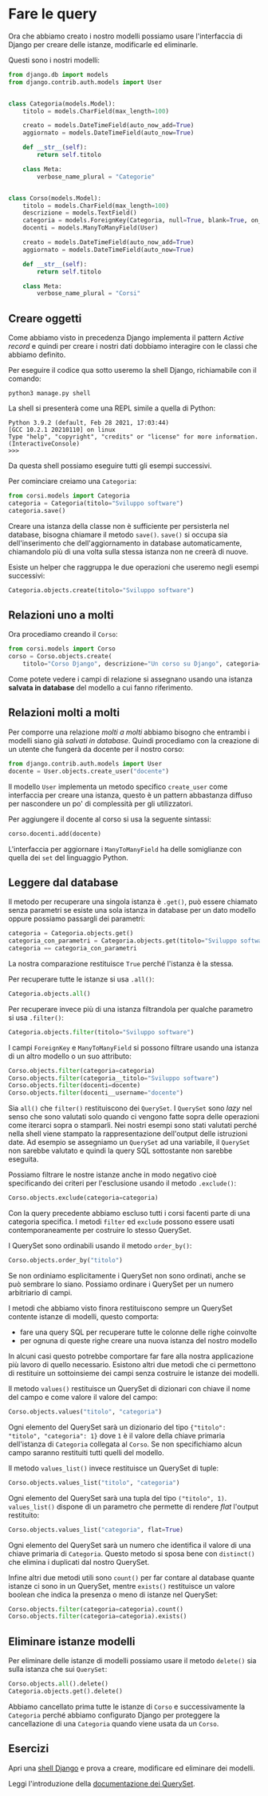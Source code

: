 # Fare le query

Ora che abbiamo creato i nostro modelli possiamo usare l'interfaccia di Django per creare delle istanze,
modificarle ed eliminarle.

Questi sono i nostri modelli:

```python
from django.db import models
from django.contrib.auth.models import User


class Categoria(models.Model):
    titolo = models.CharField(max_length=100)

    creato = models.DateTimeField(auto_now_add=True)
    aggiornato = models.DateTimeField(auto_now=True)

    def __str__(self):
        return self.titolo

    class Meta:
        verbose_name_plural = "Categorie"


class Corso(models.Model):
    titolo = models.CharField(max_length=100)
    descrizione = models.TextField()
    categoria = models.ForeignKey(Categoria, null=True, blank=True, on_delete=models.PROTECT)
    docenti = models.ManyToManyField(User)

    creato = models.DateTimeField(auto_now_add=True)
    aggiornato = models.DateTimeField(auto_now=True)

    def __str__(self):
        return self.titolo

    class Meta:
        verbose_name_plural = "Corsi"
```

## Creare oggetti

Come abbiamo visto in precedenza Django implementa il pattern *Active record* e quindi per creare i
nostri dati dobbiamo interagire con le classi che abbiamo definito.

Per eseguire il codice qua sotto useremo la shell Django, richiamabile con il comando:

```shell
python3 manage.py shell
```

La shell si presenterà come una REPL simile a quella di Python:

```
Python 3.9.2 (default, Feb 28 2021, 17:03:44) 
[GCC 10.2.1 20210110] on linux
Type "help", "copyright", "credits" or "license" for more information.
(InteractiveConsole)
>>>
``` 

Da questa shell possiamo eseguire tutti gli esempi successivi.

Per cominciare creiamo una `Categoria`:

```python
from corsi.models import Categoria
categoria = Categoria(titolo="Sviluppo software")
categoria.save()
```

Creare una istanza della classe non è sufficiente per persisterla nel database, bisogna chiamare il
metodo `save()`. `save()` si occupa sia dell'inserimento che dell'aggiornamento in database
automaticamente, chiamandolo più di una volta sulla stessa istanza non ne creerà di nuove.

Esiste un helper che raggruppa le due operazioni che useremo negli esempi successivi:

```python
Categoria.objects.create(titolo="Sviluppo software")
```

## Relazioni uno a molti

Ora procediamo creando il `Corso`:

```python
from corsi.models import Corso
corso = Corso.objects.create(
    titolo="Corso Django", descrizione="Un corso su Django", categoria=categoria)
```

Come potete vedere i campi di relazione si assegnano usando una istanza **salvata in database** del
modello a cui fanno riferimento.

## Relazioni molti a molti

Per comporre una relazione *molti a molti* abbiamo bisogno che entrambi i modelli siano già
*salvati in database*. Quindi procediamo con la creazione di un utente che fungerà da docente per il
nostro corso:

```python
from django.contrib.auth.models import User
docente = User.objects.create_user("docente")
```

Il modello `User` implementa un metodo specifico `create_user` come interfaccia per creare una istanza,
questo è un pattern abbastanza diffuso per nascondere un po' di complessità per gli utilizzatori.

Per aggiungere il docente al corso si usa la seguente sintassi:

```python
corso.docenti.add(docente)
```

L'interfaccia per aggiornare i `ManyToManyField` ha delle somiglianze con quella dei `set` del linguaggio
Python.

## Leggere dal database

Il metodo per recuperare una singola istanza è `.get()`, può essere chiamato senza parametri se esiste
una sola istanza in database per un dato modello oppure possiamo passargli dei parametri:

```python
categoria = Categoria.objects.get()
categoria_con_parametri = Categoria.objects.get(titolo="Sviluppo software")
categoria == categoria_con_parametri
```

La nostra comparazione restituisce  `True` perché l'istanza è la stessa.

Per recuperare tutte le istanze si usa `.all()`:

```python
Categoria.objects.all()
```

Per recuperare invece più di una istanza filtrandola per qualche parametro si usa `.filter()`:

```python
Categoria.objects.filter(titolo="Sviluppo software")
```

I campi `ForeignKey` e `ManyToManyField` si possono filtrare usando una istanza di un altro modello o
un suo attributo:

```python
Corso.objects.filter(categoria=categoria)
Corso.objects.filter(categoria__titolo="Sviluppo software")
Corso.objects.filter(docenti=docente)
Corso.objects.filter(docenti__username="docente")
```

Sia `all()` che `filter()` restituiscono dei `QuerySet`. I `QuerySet` sono *lazy* nel senso che sono
valutati solo quando ci vengono fatte sopra delle operazioni come iterarci sopra o stamparli. Nei nostri
esempi sono stati valutati perché nella shell viene stampato la rappresentazione dell'output delle
istruzioni date. Ad esempio se assegniamo un `QuerySet` ad una variabile, il `QuerySet` non sarebbe
valutato e quindi la query SQL sottostante non sarebbe eseguita.

Possiamo filtrare le nostre istanze anche in modo negativo cioè specificando dei criteri per
l'esclusione usando il metodo `.exclude()`:

```python
Corso.objects.exclude(categoria=categoria)
```

Con la query precedente abbiamo escluso tutti i corsi facenti parte di una categoria specifica.
I metodi `filter` ed `exclude` possono essere usati contemporaneamente per costruire lo stesso QuerySet.

I QuerySet sono ordinabili usando il metodo `order_by()`:

```python
Corso.objects.order_by("titolo")
```

Se non ordiniamo esplicitamente i QuerySet non sono ordinati, anche se può sembrare lo siano. Possiamo
ordinare i QuerySet per un numero arbitriario di campi.

I metodi che abbiamo visto finora restituiscono sempre un QuerySet contente istanze di modelli,
questo comporta:
- fare una query SQL per recuperare tutte le colonne delle righe coinvolte
- per ognuna di queste righe creare una nuova istanza del nostro modello

In alcuni casi questo potrebbe comportare far fare alla nostra applicazione più lavoro di quello
necessario. Esistono altri due metodi che ci permettono di restituire un sottoinsieme dei campi senza
costruire le istanze dei modelli.

Il metodo `values()` restituisce un QuerySet di dizionari con chiave il nome del campo e come valore
il valore del campo:

```python
Corso.objects.values("titolo", "categoria")
```

Ogni elemento del QuerySet sarà un dizionario del tipo `{"titolo": "titolo", "categoria": 1}` dove
`1` è il valore della chiave primaria dell'istanza di `Categoria` collegata al `Corso`. Se non
specifichiamo alcun campo saranno restituiti tutti quelli del modello.

Il metodo `values_list()` invece restituisce un QuerySet di tuple:

```python
Corso.objects.values_list("titolo", "categoria")
```

Ogni elemento del QuerySet sarà una tupla del tipo `("titolo", 1)`. `values_list()` dispone di un
parametro che permette di rendere *flat* l'output restituito:

```python
Corso.objects.values_list("categoria", flat=True)
```

Ogni elemento del QuerySet sarà un numero che identifica il valore di una chiave primaria di `Categoria`.
Questo metodo si sposa bene con `distinct()` che elimina i duplicati dal nostro QuerySet.

Infine altri due metodi utili sono `count()` per far contare al database quante istanze ci sono in un
QuerySet, mentre `exists()` restituisce un valore boolean che indica la presenza o meno di istanze
nel QuerySet:

```python
Corso.objects.filter(categoria=categoria).count()
Corso.objects.filter(categoria=categoria).exists()
```

## Eliminare istanze modelli

Per eliminare delle istanze di modelli possiamo usare il metodo `delete()` sia sulla istanza che sui
`QuerySet`:

```python
Corso.objects.all().delete()
Categoria.objects.get().delete()
```

Abbiamo cancellato prima tutte le istanze di `Corso` e successivamente la `Categoria` perché abbiamo
configurato Django per proteggere la cancellazione di una `Categoria` quando viene usata da un `Corso`.

## Esercizi

Apri una [shell Django](https://docs.djangoproject.com/en/3.2/ref/django-admin/#shell) e prova a creare, modificare ed eliminare dei modelli.

Leggi l'introduzione della [documentazione dei QuerySet](https://docs.djangoproject.com/en/3.2/ref/models/querysets/).
